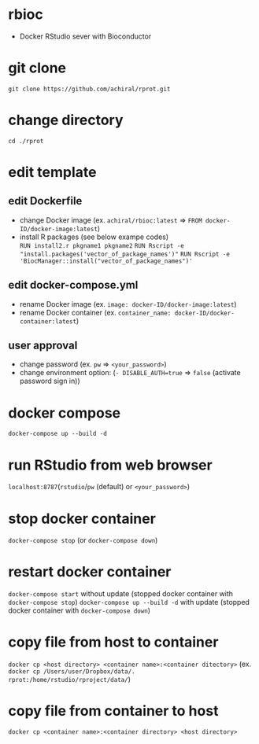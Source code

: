 # rbioc
- Docker RStudio sever with Bioconductor

# git clone
`git clone https://github.com/achiral/rprot.git`

# change directory
`cd ./rprot`

# edit template
## edit Dockerfile
- change Docker image (ex. `achiral/rbioc:latest` => `FROM docker-ID/docker-image:latest`)  
- install R packages (see below exampe codes)  
`RUN install2.r pkgname1 pkgname2`
`RUN Rscript -e "install.packages('vector_of_package_names')"`
`RUN Rscript -e 'BiocManager::install("vector_of_package_names")'`

## edit docker-compose.yml
- rename Docker image (ex. `image: docker-ID/docker-image:latest`)
- rename Docker container (ex. `container_name: docker-ID/docker-container:latest`)
## user approval
- change password (ex. `pw` => `<your_password>`)
- change environment option: (`- DISABLE_AUTH=true` => `false` (activate password sign in))

# docker compose
`docker-compose up --build -d`

# run RStudio from web browser
`localhost:8787`(`rstudio`/`pw` (default) or `<your_password>`)

# stop docker container
`docker-compose stop` (or `docker-compose down`)

# restart docker container
`docker-compose start` without update (stopped docker container with `docker-compose stop`)
`docker-compose up --build -d` with update (stopped docker container with `docker-compose down`)

# copy file from host to container
`docker cp <host directory> <container name>:<container ditectory>`
(ex. `docker cp /Users/user/Dropbox/data/. rprot:/home/rstudio/rproject/data/`)

# copy file from container to host
`docker cp <container name>:<container directory> <host directory>`

